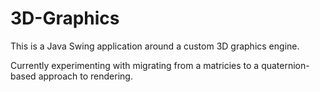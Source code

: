 # 3D-Graphics

This is a Java Swing application around a custom 3D graphics engine.

Currently experimenting with migrating from a matricies to a quaternion-based approach to rendering.
